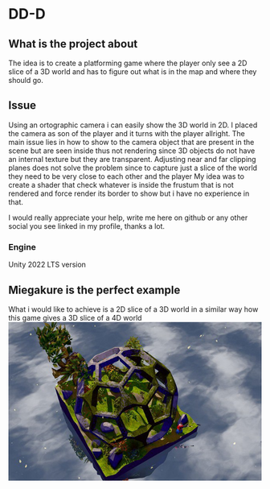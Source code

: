 # DD-D

## What is the project about
The idea is to create a platforming game where the player only see a 2D slice of a 3D world and has to figure out what is in the map and where they should go.

## Issue
Using an ortographic camera i can easily show the 3D world in 2D. I placed the camera as son of the player and it turns with the player allright.
The main issue lies in how to show to the camera object that are present in the scene but are seen inside thus not rendering since 3D objects do not have an internal texture but they are transparent. 
Adjusting near and far clipping planes does not solve the problem since to capture just a slice of the world they need to be very close to each other and the player
My idea was to create a shader that check whatever is inside the frustum that is not rendered and force render its border to show but i have no experience in that.

I would really appreciate your help, write me here on github or any other social you see linked in my profile, thanks a lot.

### Engine
Unity 2022 LTS version


## Miegakure is the perfect example
What i would like to achieve is a 2D slice of a 3D world in a similar way how this game gives a 3D slice of a 4D world
![Miegakure](./References/Miegakure.jpg)
